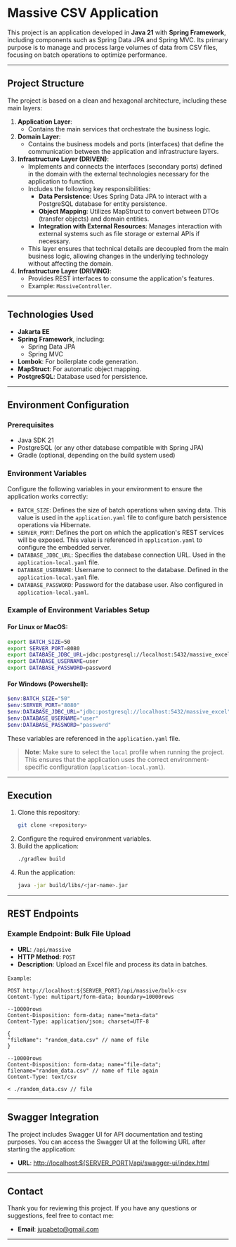 # Massive CSV Application

This project is an application developed in **Java 21** with **Spring Framework**, including components such as Spring Data JPA and Spring MVC. Its primary purpose is to manage and process large volumes of data from CSV files, focusing on batch operations to optimize performance.

---

## Project Structure

The project is based on a clean and hexagonal architecture, including these main layers:

1. **Application Layer**:
    - Contains the main services that orchestrate the business logic.
2. **Domain Layer**:
    - Contains the business models and ports (interfaces) that define the communication between the application and infrastructure layers.
3. **Infrastructure Layer (DRIVEN)**:
    - Implements and connects the interfaces (secondary ports) defined in the domain with the external technologies necessary for the application to function.
    - Includes the following key responsibilities:
        - **Data Persistence**: Uses Spring Data JPA to interact with a PostgreSQL database for entity persistence.
        - **Object Mapping**: Utilizes MapStruct to convert between DTOs (transfer objects) and domain entities.
        - **Integration with External Resources**: Manages interaction with external systems such as file storage or external APIs if necessary.
    - This layer ensures that technical details are decoupled from the main business logic, allowing changes in the underlying technology without affecting the domain.
4. **Infrastructure Layer (DRIVING)**:
    - Provides REST interfaces to consume the application's features.
    - Example: `MassiveController`.

---

## Technologies Used

- **Jakarta EE**
- **Spring Framework**, including:
    - Spring Data JPA
    - Spring MVC
- **Lombok**: For boilerplate code generation.
- **MapStruct**: For automatic object mapping.
- **PostgreSQL**: Database used for persistence.

---

## Environment Configuration

### Prerequisites

- Java SDK 21
- PostgreSQL (or any other database compatible with Spring JPA)
- Gradle (optional, depending on the build system used)

### Environment Variables

Configure the following variables in your environment to ensure the application works correctly:

- `BATCH_SIZE`: Defines the size of batch operations when saving data. This value is used in the `application.yaml` file to configure batch persistence operations via Hibernate.
- `SERVER_PORT`: Defines the port on which the application's REST services will be exposed. This value is referenced in `application.yaml` to configure the embedded server.
- `DATABASE_JDBC_URL`: Specifies the database connection URL. Used in the `application-local.yaml` file.
- `DATABASE_USERNAME`: Username to connect to the database. Defined in the `application-local.yaml` file.
- `DATABASE_PASSWORD`: Password for the database user. Also configured in `application-local.yaml`.

### Example of Environment Variables Setup

#### For Linux or MacOS:
```bash
export BATCH_SIZE=50
export SERVER_PORT=8080
export DATABASE_JDBC_URL=jdbc:postgresql://localhost:5432/massive_excel
export DATABASE_USERNAME=user
export DATABASE_PASSWORD=password
```

#### For Windows (Powershell):
```powershell
$env:BATCH_SIZE="50"
$env:SERVER_PORT="8080"
$env:DATABASE_JDBC_URL="jdbc:postgresql://localhost:5432/massive_excel"
$env:DATABASE_USERNAME="user"
$env:DATABASE_PASSWORD="password"
```

These variables are referenced in the `application.yaml` file.

> **Note**: Make sure to select the `local` profile when running the project. This ensures that the application uses the
> correct environment-specific configuration (`application-local.yaml`).
---

## Execution

1. Clone this repository:
   ```bash
   git clone <repository>
   ```
2. Configure the required environment variables.
3. Build the application:
   ```bash
   ./gradlew build
   ```
4. Run the application:
   ```bash
   java -jar build/libs/<jar-name>.jar
   ```

---

## REST Endpoints

### Example Endpoint: Bulk File Upload

- **URL**: `/api/massive`
- **HTTP Method**: `POST`
- **Description**: Upload an Excel file and process its data in batches.

`Example`:
```http
POST http://localhost:${SERVER_PORT}/api/massive/bulk-csv
Content-Type: multipart/form-data; boundary=10000rows

--10000rows
Content-Disposition: form-data; name="meta-data"
Content-Type: application/json; charset=UTF-8

{
"fileName": "random_data.csv" // name of file
}

--10000rows
Content-Disposition: form-data; name="file-data"; filename="random_data.csv" // name of file again
Content-Type: text/csv

< ./random_data.csv // file
```

---

## Swagger Integration

The project includes Swagger UI for API documentation and testing purposes. You can access the Swagger UI at the
following URL after starting the application:

- **URL**: [http://localhost:\${SERVER_PORT}/api/swagger-ui/index.html](http://localhost:${SERVER_PORT}/api/swagger-ui/index.html)

---

## Contact

Thank you for reviewing this project. If you have any questions or suggestions, feel free to contact me:

- **Email**: [jupabeto@gmail.com](mailto:jupabeto@gmail.com)

---